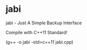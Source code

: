 # jabi
jabi - Just A Simple Backup Interface

Compile with C++11 Standard!

(g++ -o jabi -std=c++11 jabi.cpp)
